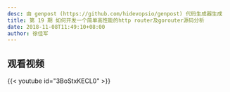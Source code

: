 ```yaml
---
desc: 由 genpost (https://github.com/hidevopsio/genpost) 代码生成器生成
title: 第 19 期 如何开发一个简单高性能的http router及gorouter源码分析
date: 2018-11-08T11:49:10+08:00
author: 徐佳军
---
```


## 观看视频

{{< youtube id="3BoStxKECL0" >}}

